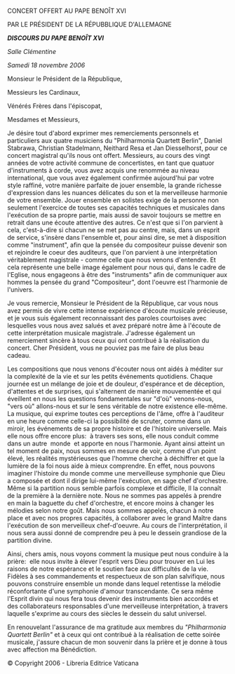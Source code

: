CONCERT OFFERT AU PAPE BENOÎT XVI

PAR LE PRÉSIDENT DE LA RÉPUBBLIQUE D'ALLEMAGNE

***DISCOURS DU PAPE BENOÎT XVI***

*Salle Clémentine*

*Samedi 18 novembre 2006*

Monsieur le Président de la République,

Messieurs les Cardinaux,

Vénérés Frères dans l'épiscopat,

Mesdames et Messieurs,

Je désire tout d'abord exprimer mes remerciements personnels et particuliers aux quatre musiciens du "Philharmonia Quartett Berlin", Daniel Stabrawa, Christian Stadelmann, Neithard Resa et Jan Diesselhorst, pour ce concert magistral qu'ils nous ont offert. Messieurs, au cours des vingt années de votre activité commune de concertistes, en tant que quatuor d'instruments à corde, vous avez acquis une renommée au niveau international, que vous avez également confirmée aujourd'hui par votre style raffiné, votre manière parfaite de jouer ensemble, la grande richesse d'expression dans les nuances délicates du son et la merveilleuse harmonie de votre ensemble. Jouer ensemble en solistes exige de la personne non seulement l'exercice de toutes ses capacités techniques et musicales dans l'exécution de sa propre partie, mais aussi de savoir toujours se mettre en retrait dans une écoute attentive des autres. Ce n'est que si l'on parvient à cela, c'est-à-dire si chacun ne se met pas au centre, mais, dans un esprit de service, s'insère dans l'ensemble et, pour ainsi dire, se met à disposition comme "instrument", afin que la pensée du compositeur puisse devenir son et rejoindre le coeur des auditeurs, que l'on parvient à une interprétation véritablement magistrale - comme celle que nous venons d'entendre. Et cela représente une belle image également pour nous qui, dans le cadre de l'Eglise, nous engageons à être des "instruments" afin de communiquer aux hommes la pensée du grand "Compositeur", dont l'oeuvre est l'harmonie de l'univers.

Je vous remercie, Monsieur le Président de la République, car vous nous avez permis de vivre cette intense expérience d'écoute musicale précieuse, et je vous suis également reconnaissant des paroles courtoises avec lesquelles vous nous avez salués et avez préparé notre âme à l'écoute de cette interprétation musicale magistrale. J'adresse également un remerciement sincère à tous ceux qui ont contribué à la réalisation du concert. Cher Président, vous ne pouviez pas me faire de plus beau cadeau.

Les compositions que nous venons d'écouter nous ont aidés à méditer sur la complexité de la vie et sur les petits événements quotidiens. Chaque journée est un mélange de joie et de douleur, d'espérance et de déception, d'attentes et de surprises, qui s'alternent de manière mouvementée et qui éveillent en nous les questions fondamentales sur "d'où" venons-nous, "vers où" allons-nous et sur le sens véritable de notre existence elle-même. La musique, qui exprime toutes ces perceptions de l'âme, offre à l'auditeur en une heure comme celle-ci la possibilité de scruter, comme dans un miroir, les événements de sa propre histoire et de l'histoire universelle. Mais elle nous offre encore plus:  à travers ses sons, elle nous conduit comme dans un autre  monde  et apporte en nous l'harmonie. Ayant ainsi atteint un tel moment de paix, nous sommes en mesure de voir, comme d'un point élevé, les réalités mystérieuses que l'homme cherche à déchiffrer et que la lumière de la foi nous aide à mieux comprendre. En effet, nous pouvons imaginer l'histoire du monde comme une merveilleuse symphonie que Dieu a composée et dont il dirige lui-même l'exécution, en sage chef d'orchestre. Même si la partition nous semble parfois complexe et difficile, Il la connaît de la première à la dernière note. Nous ne sommes pas appelés à prendre en main la baguette du chef d'orchestre, et encore moins à changer les mélodies selon notre goût. Mais nous sommes appelés, chacun à notre place et avec nos propres capacités, à collaborer avec le grand Maître dans l'exécution de son merveilleux chef-d'oeuvre. Au cours de l'interprétation, il nous sera aussi donné de comprendre peu à peu le dessein grandiose de la partition divine.

Ainsi, chers amis, nous voyons comment la musique peut nous conduire à la prière:  elle nous invite à élever l'esprit vers Dieu pour trouver en Lui les raisons de notre espérance et le soutien face aux difficultés de la vie. Fidèles à ses commandements et respectueux de son plan salvifique, nous pouvons construire ensemble un monde dans lequel retentisse la mélodie réconfortante d'une symphonie d'amour transcendante. Ce sera même l'Esprit divin qui nous fera tous devenir des instruments bien accordés et des collaborateurs responsables d'une merveilleuse interprétation, à travers laquelle s'exprime au cours des siècles le dessein du salut universel.

En renouvelant l'assurance de ma gratitude aux membres du *"Philharmonia Quartett Berlin"* et à ceux qui ont contribué à la réalisation de cette soirée musicale, j'assure chacun de mon souvenir dans la prière et je donne à tous avec affection ma Bénédiction.

© Copyright 2006 - Libreria Editrice Vaticana